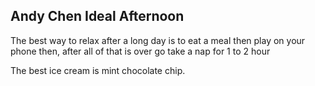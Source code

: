 ## Andy Chen Ideal Afternoon

The best way to relax after a long day is to eat a meal then play on your phone then, 
after all of that is over go take a nap for 1 to 2 hour

The best ice cream is mint chocolate chip.